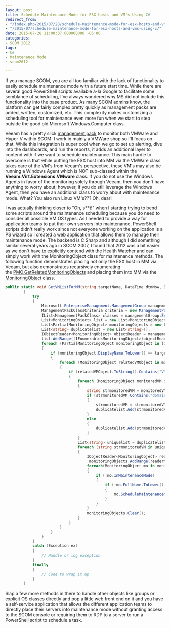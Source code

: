 ```yaml
---
layout: post
title: Schedule Maintenance Mode for ESX hosts and VM's Using C#
redirect_from:
- "/index.php/2015/07/28/schedule-maintenance-mode-for-esx-hosts-and-vms-using-c/"
- "/2015/07/schedule-maintenance-mode-for-esx-hosts-and-vms-using-c/"
date: 2015-07-28 11:00:37.000000000 -05:00
categories:
- SCOM 2012
tags:
- C#
- Maintenance Mode
- scom2012

---
```

If you manage SCOM, you are all too familiar with the lack of functionality to easily schedule maintenance mode with a future start time. While there are several good PowerShell scripts available a-la Google to facilitate some semblance of scheduling, I've always wondered why MS did not include this functionality into the base product. As many SCOM admins know, the platform can get fairly complex pretty quickly as management packs are added, written, customized, etc. This complexity makes customizing a scheduling tool for maintenance even more fun when we start to step outside the good old Microsoft.Windows.Computer class.

Veeam has a pretty slick <a href="http://www.veeam.com/system-center-management-pack-vmware-hyperv.html" target="_blank">management pack</a> to monitor both VMWare and Hyper-V within SCOM. I work in mainly a VMWare shop so I'll focus on that. While this integration is super cool when we go to set up alerting, dive into the dashboards, and run the reports, it adds an additional layer to contend with if we want to schedule maintenance. This main hurdle to overcome is that while putting the ESX host into MM via the VMWare class takes care of the VM's from Veeam's perspective, these VM's may also be running a Windows Agent which is NOT sub-classed within the **Veeam.Virt.Extensions.VMware** class. If you do not use the Windows Agents in favor of the monitoring solely through Veeam, then you don't have anything to worry about; however, if you do still leverage the Windows Agent, then you have an additional class to worry about with maintenance mode. What? You also run Linux VM's??? Oh, dear!

I was actually thinking closer to "Oh, s**t!" when I starting trying to bend some scripts around the maintenance scheduling because you do need to consider all possible VM OS types. As I needed to provide a way for application teams to put their own servers into maintenance, PowerShell scripts didn't really work since not everyone working on the application is a PS wizard so I created a web application that allows them to manage their maintenance mode. The backend is C Sharp and although I did something similar several years ago in SCOM 2007, I found that 2012 was a bit easier as we don't have to explicitly contend with the Health Watcher and can simply work with the MonitoringObject class for maintenance methods. The following function demonstrates placing not only the ESX host in MM via Veeam, but also demonstrates recursively enumerating the <a href="https://msdn.microsoft.com/en-us/library/microsoft.enterprisemanagement.monitoring.partialmonitoringobjectbase.getrelatedmonitoringobjects.aspx" target="_blank">PMO.GetRelatedMonitoringObjects</a> and placing them into MM via the <a href="https://msdn.microsoft.com/en-us/library/microsoft.enterprisemanagement.monitoring.monitoringobject.aspx" target="_blank">MonitoringObject</a> class.

```csharp
public static void GetVMListForMM(string targetName, DateTime dtmNow, DateTime dtmTimeWindow, MaintenanceModeReason reason, string scheduledComment)
        {
            try
            {
                Microsoft.EnterpriseManagement.ManagementGroup managementGroup = new Microsoft.EnterpriseManagement.ManagementGroup(ConfigurationManager.AppSettings["ManagementServer"]);
                ManagementPackClassCriteria criteria = new ManagementPackClassCriteria("Name = 'Veeam.Virt.Extensions.VMware.VMHOST'");
                IList<ManagementPackClass> classes = managementGroup.EntityTypes.GetClasses(criteria);
                List<MonitoringObject> list = new List<MonitoringObject>();
                List<PartialMonitoringObject> monitoringObjects = new List<PartialMonitoringObject>();
                List<string> duplicatelist = new List<string>();
                IObjectReader<MonitoringObject> objectReader = managementGroup.EntityObjects.GetObjectReader<MonitoringObject>(classes[0], ObjectQueryOptions.Default);
                list.AddRange((IEnumerable<MonitoringObject>)objectReader);
                foreach (PartialMonitoringObject monitoringObject in list)
                {
                    if (monitoringObject.DisplayName.ToLower() == targetName.ToLower())
                    {
                        foreach (MonitoringObject relatedVMObject in monitoringObject.GetRelatedMonitoringObjects(TraversalDepth.Recursive))
                        {
                            if (relatedVMObject.ToString().Contains("VM"))
                            {
                                foreach (MonitoringObject monitoredVM in relatedVMObject.GetRelatedMonitoringObjects(TraversalDepth.Recursive))
                                {
                                    string strmonitoredVM = monitoredVM.DisplayName.ToLower();
                                    if (strmonitoredVM.Contains("domain.local") == false)
                                    {
                                        strmonitoredVM = strmonitoredVM + ".domain.local";
                                        duplicatelist.Add(strmonitoredVM);
                                    }
                                    else
                                    {
                                        duplicatelist.Add(strmonitoredVM);
                                    }
                                }
                                List<string> uniquelist = duplicatelist.Distinct().ToList();                                
                                foreach (string strmonitoredVM in uniquelist)
                                {                                    
                                    IObjectReader<MonitoringObject> readerMonitoredVM = managementGroup.EntityObjects.GetObjectReader<MonitoringObject>(new MonitoringObjectGenericCriteria("Name='" + strmonitoredVM + "'"), ObjectQueryOptions.Default);
                                     monitoringObjects.AddRange(readerMonitoredVM);
                                    foreach(MonitoringObject mo in monitoringObjects.Distinct().ToList())
                                    {
                                        if (!mo.InMaintenanceMode)
                                        {
                                            if (!mo.FullName.ToLower().Contains("dhcp")) //Found this was needed to handle objects discovered by the DHCP management pack.
                                            {
                                                mo.ScheduleMaintenanceMode(dtmNow, dtmTimeWindow, reason, scheduledComment,TraversalDepth.Recursive);
                                            }
                                        }
                                    }
                                    monitoringObjects.Clear();
                                }
                            }
                        }
                    }
                }
            }
            catch (Exception ex)
            {
                // Handle or log exception
            }
            finally
            {
                // Code to wrap it up
            }
        }
```


Slap a few more methods in there to handle other objects like groups or explicit OS classes directly and pop a little web front end on it and you have a self-service application that allows the different application teams to directly place their servers into maintenance mode without granting access to the SCOM console or requiring them to RDP to a server to run a PowerShell script to schedule a task.
